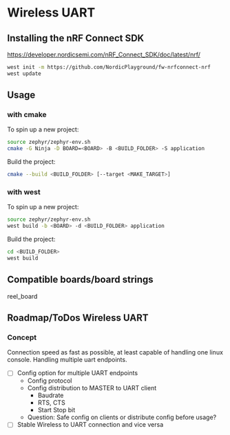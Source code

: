 # Wireless UART

## Installing the nRF Connect SDK

https://developer.nordicsemi.com/nRF_Connect_SDK/doc/latest/nrf/

```bash
west init -m https://github.com/NordicPlayground/fw-nrfconnect-nrf
west update
```

## Usage

### with cmake
To spin up a new project:

```bash
source zephyr/zephyr-env.sh
cmake -G Ninja -D BOARD=<BOARD> -B <BUILD_FOLDER> -S application
```
Build the project:
```bash
cmake --build <BUILD_FOLDER> [--target <MAKE_TARGET>]
```
### with west
To spin up a new project:

```bash
source zephyr/zephyr-env.sh
west build -b <BOARD> -d <BUILD_FOLDER> application
```
Build the project:
```bash
cd <BUILD_FOLDER>
west build 
```
## Compatible boards/board strings

reel_board

## Roadmap/ToDos Wireless UART

### Concept

Connection speed as fast as possible, at least capable of handling one linux console.
Handling multiple uart endpoints.

- [ ] Config option for multiple UART endpoints
	* Config protocol
	* Config distribution to MASTER to UART client
		* Baudrate
		* RTS, CTS
		* Start Stop bit
	* Question: Safe config on clients or distribute config before usage?
- [ ] Stable Wireless to UART connection and vice versa
